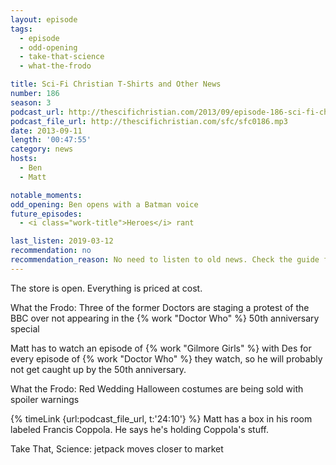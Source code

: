 ```yaml
---
layout: episode
tags:
  - episode
  - odd-opening
  - take-that-science
  - what-the-frodo

title: Sci-Fi Christian T-Shirts and Other News
number: 186
season: 3
podcast_url: http://thescifichristian.com/2013/09/episode-186-sci-fi-christian-t-shirts-and-other-news/
podcast_file_url: http://thescifichristian.com/sfc/sfc0186.mp3
date: 2013-09-11
length: '00:47:55'
category: news
hosts:
  - Ben
  - Matt

notable_moments:
odd_opening: Ben opens with a Batman voice
future_episodes:
  - <i class="work-title">Heroes</i> rant

last_listen: 2019-03-12
recommendation: no
recommendation_reason: No need to listen to old news. Check the guide for what's interesting in hindsight.|Any notable feedback is included in the guide.
---
```

The store is open. Everything is priced at cost. 

What the Frodo: Three of the former Doctors are staging a protest of the BBC over not appearing in the {% work "Doctor Who" %} 50th anniversary special

Matt has to watch an episode of {% work "Gilmore Girls" %} with Des for every episode of {% work "Doctor Who" %} they watch, so he will probably not get caught up by the 50th anniversary. 

What the Frodo: Red Wedding Halloween costumes are being sold with spoiler warnings

{% timeLink {url:podcast_file_url, t:'24:10'} %} Matt has a box in his room labeled Francis Coppola. He says he's holding Coppola's stuff.

Take That, Science: jetpack moves closer to market